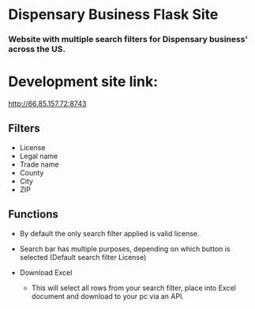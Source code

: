 # Dispensary Business Flask Site

### Website with multiple search filters for Dispensary business' across the US.

# Development site link:
http://66.85.157.72:8743

## Filters
- License
- Legal name
- Trade name
- County
- City
- ZIP

## Functions
- By default the only search filter applied is valid license.

- Search bar has multiple purposes, depending on which button is selected (Default search filter License)

- Download Excel 
  - This will select all rows from your search filter, place into Excel document and download to your pc via an API.
